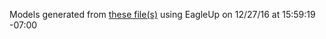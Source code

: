 Models generated from [these file(s)](https://raw.github.com/sparkfun/SIM_Card_Breakout/c11a40b1066c3ce977212668e8ab413fb79ca4e4/Hardware/Sim_Breakout.brd) using EagleUp on 12/27/16 at 15:59:19 -07:00
